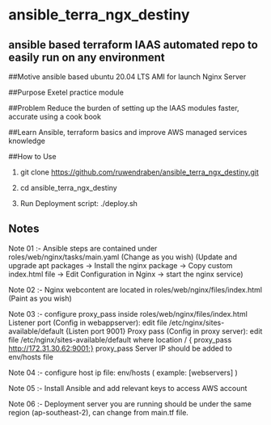 # ansible_terra_ngx_destiny

## ansible based terraform IAAS automated repo to easily run on any environment

##Motive
ansible based ubuntu 20.04 LTS AMI for launch Nginx Server

##Purpose
Exetel practice module

##Problem
Reduce the burden of setting up the IAAS modules faster, accurate using a cook book

##Learn
Ansible, terraform basics and improve AWS managed services knowledge

##How to Use
1. git clone https://github.com/ruwendraben/ansible_terra_ngx_destiny.git

2. cd ansible_terra_ngx_destiny

3. Run Deployment script: ./deploy.sh

## Notes
Note 01 :- Ansible steps are contained under roles/web/nginx/tasks/main.yaml (Change as you wish) (Update and upgrade apt packages -> Install the nginx package -> Copy custom index.html file -> Edit Configuration in Nginx -> start the nginx service)

Note 02 :- Nginx webcontent are located in roles/web/nginx/files/index.html (Paint as you wish)

Note 03 :- configure proxy_pass inside roles/web/nginx/files/index.html Listener port (Config in webappserver): edit file /etc/nginx/sites-available/default {Listen port 9001} Proxy pass (Config in proxy server): edit file /etc/nginx/sites-available/default where location / { proxy_pass http://172.31.30.62:9001;} proxy_pass Server IP should be added to env/hosts file

Note 04 :- configure host ip file: env/hosts ( example: [webservers] )

Note 05 :- Install Ansible and add relevant keys to access AWS account

Note 06 :- Deployment server you are running should be under the same region (ap-southeast-2), can change from main.tf file.
